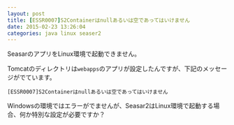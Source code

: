 ```yaml
---
layout: post
title: [ESSR0007]S2Containerはnullあるいは空であってはいけません
date: 2015-02-23 13:26:04
categories: java linux seaser2
---
```

<p>SeasarのアプリをLinux環境で起動できません。</p>

<p>Tomcatのディレクトリは<code>webapps</code>のアプリが設定したんですが、下記のメッセージがでています。</p>

```
[ESSR0007]S2Containerはnullあるいは空であってはいけません
```

<p>Windowsの環境ではエラーがでませんが、Seasar2はLinux環境で起動する場合、何か特別な設定が必要ですか？</p>
